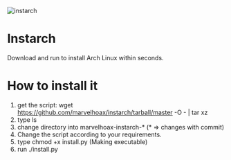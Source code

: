 ![instarch](https://cloud.githubusercontent.com/assets/26195765/23822812/70ae20c0-067a-11e7-8c16-239e2bc2f6b3.png)

# Instarch
Download and run to install Arch Linux within seconds.

# How to install it
1. get the script: wget https://github.com/marvelhoax/instarch/tarball/master -O - | tar xz
2. type ls
3. change directory into marvelhoax-instarch-* (* => changes with commit)
4. Change the script according to your requirements.
5. type chmod +x install.py (Making executable)
6. run ./install.py
